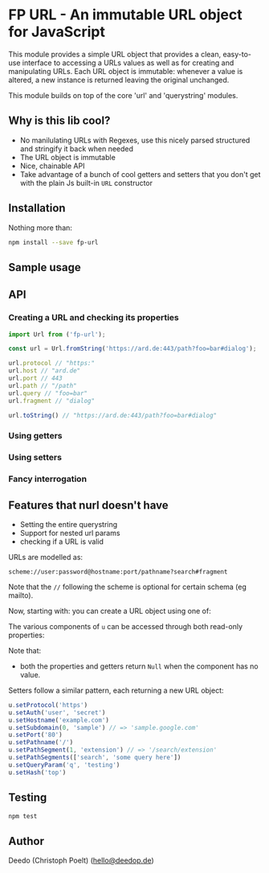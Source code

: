 # FP URL - An immutable URL object for JavaScript

This module provides a simple URL object that provides a clean, easy-to-use interface to
accessing a URLs values as well as for creating and manipulating URLs. Each URL object is
immutable: whenever a value is altered, a new instance is returned leaving the original unchanged.

This module builds on top of the core 'url' and 'querystring' modules.

## Why is this lib cool?

- No manilulating URLs with Regexes, use this nicely parsed structured and stringify it back when needed
- The URL object is immutable
- Nice, chainable API
- Take advantage of a bunch of cool getters and setters that you don't get with the
  plain Js built-in `URL` constructor

## Installation

Nothing more than:

```sh
npm install --save fp-url
```

## Sample usage

## API

### Creating a URL and checking its properties

```js
import Url from ('fp-url');

const url = Url.fromString('https://ard.de:443/path?foo=bar#dialog');

url.protocol // "https:"
url.host // "ard.de"
url.port // 443
url.path // "/path"
url.query // "foo=bar"
url.fragment // "dialog"

url.toString() // "https://ard.de:443/path?foo=bar#dialog"
```

### Using getters
### Using setters
### Fancy interrogation

## Features that nurl doesn't have
- Setting the entire querystring
- Support for nested url params
- checking if a URL is valid

URLs are modelled as:

```
scheme://user:password@hostname:port/pathname?search#fragment
```

Note that the `//` following the scheme is optional for certain schema (eg mailto).

Now, starting with:
you can create a URL object using one of:

The various components of `u` can be accessed through both read-only properties:


Note that:

- both the properties and getters return `Null` when the component has no value.

Setters follow a similar pattern, each returning a new URL object:

```js
u.setProtocol('https')
u.setAuth('user', 'secret')
u.setHostname('example.com')
u.setSubdomain(0, 'sample') // => 'sample.google.com'
u.setPort('80')
u.setPathname('/')
u.setPathSegment(1, 'extension') // => '/search/extension'
u.setPathSegments(['search', 'some query here'])
u.setQueryParam('q', 'testing')
u.setHash('top')
```

## Testing

```sh
npm test
```

## Author

Deedo (Christoph Poelt) (hello@deedop.de)

